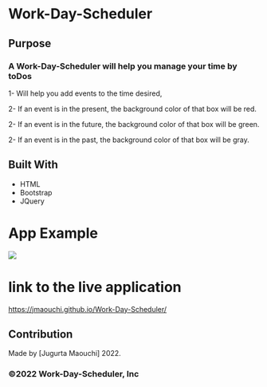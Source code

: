 # Work-Day-Scheduler

## Purpose
### A Work-Day-Scheduler will help you manage your time by toDos

1- Will help you add events to the time desired,

2- If an event is in the present, the background color of that box will be red.

2- If an event is in the future, the background color of that box will be green.

2- If an event is in the past, the background color of that box will be gray.
 
## Built With
* HTML
* Bootstrap
* JQuery

# App Example 
![](assets/images/Schedule) 

# link to the live application

https://jmaouchi.github.io/Work-Day-Scheduler/

## Contribution
Made by [Jugurta Maouchi]  2022.

### ©️2022 Work-Day-Scheduler, Inc 

